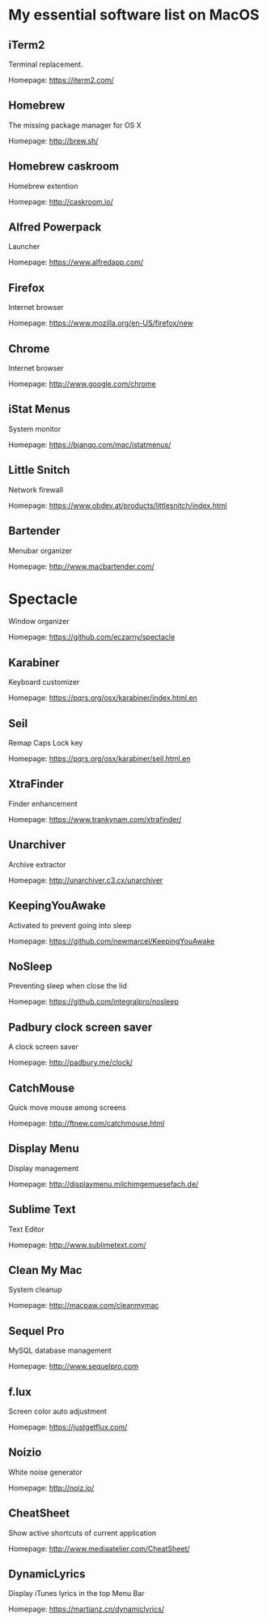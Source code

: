 # My essential software list on MacOS

## iTerm2

Terminal replacement.

Homepage: https://iterm2.com/

## Homebrew

The missing package manager for OS X

Homepage: http://brew.sh/

## Homebrew caskroom

Homebrew extention

Homepage: http://caskroom.io/

## Alfred Powerpack

Launcher

Homepage: https://www.alfredapp.com/

## Firefox

Internet browser

Homepage: https://www.mozilla.org/en-US/firefox/new

## Chrome

Internet browser

Homepage: http://www.google.com/chrome

## iStat Menus

System monitor

Homepage: https://bjango.com/mac/istatmenus/

## Little Snitch

Network firewall

Homepage: https://www.obdev.at/products/littlesnitch/index.html

## Bartender

Menubar organizer

Homepage: http://www.macbartender.com/

# Spectacle

Window organizer

Homepage: https://github.com/eczarny/spectacle

## Karabiner

Keyboard customizer

Homepage: https://pqrs.org/osx/karabiner/index.html.en

## Seil

Remap Caps Lock key

Homepage: https://pqrs.org/osx/karabiner/seil.html.en

## XtraFinder

Finder enhancement

Homepage: https://www.trankynam.com/xtrafinder/

## Unarchiver

Archive extractor

Homepage: http://unarchiver.c3.cx/unarchiver

## KeepingYouAwake

Activated to prevent going into sleep

Homepage: https://github.com/newmarcel/KeepingYouAwake

## NoSleep

Preventing sleep when close the lid

Homepage: https://github.com/integralpro/nosleep

## Padbury clock screen saver

A clock screen saver

Homepage: http://padbury.me/clock/

## CatchMouse

Quick move mouse among screens

Homepage: http://ftnew.com/catchmouse.html

## Display Menu

Display management

Homepage: http://displaymenu.milchimgemuesefach.de/

## Sublime Text

Text Editor

Homepage: http://www.sublimetext.com/

## Clean My Mac

System cleanup

Homepage: http://macpaw.com/cleanmymac

## Sequel Pro

MySQL database management

Homepage: http://www.sequelpro.com

## f.lux

Screen color auto adjustment

Homepage: https://justgetflux.com/

## Noizio

White noise generator

Homepage: http://noiz.io/

## CheatSheet

Show active shortcuts of current application

Homepage: http://www.mediaatelier.com/CheatSheet/

## DynamicLyrics

Display iTunes lyrics in the top Menu Bar

Homepage: https://martianz.cn/dynamiclyrics/
